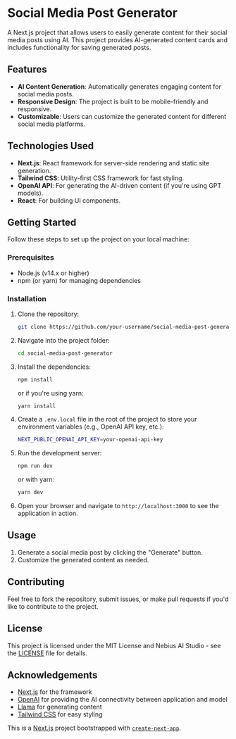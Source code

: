 # Social Media Post Generator

A Next.js project that allows users to easily generate content for their social media posts using AI. This project provides AI-generated content cards and includes functionality for saving generated posts.

## Features

- **AI Content Generation**: Automatically generates engaging content for social media posts.
- **Responsive Design**: The project is built to be mobile-friendly and responsive.
- **Customizable**: Users can customize the generated content for different social media platforms.

## Technologies Used

- **Next.js**: React framework for server-side rendering and static site generation.
- **Tailwind CSS**: Utility-first CSS framework for fast styling.
- **OpenAI API**: For generating the AI-driven content (if you're using GPT models).
- **React**: For building UI components.

## Getting Started

Follow these steps to set up the project on your local machine:

### Prerequisites

- Node.js (v14.x or higher)
- npm (or yarn) for managing dependencies

### Installation

1. Clone the repository:
    ```bash
    git clone https://github.com/your-username/social-media-post-generator/master.git
    ```

2. Navigate into the project folder:
    ```bash
    cd social-media-post-generator
    ```

3. Install the dependencies:
    ```bash
    npm install
    ```
   or if you're using yarn:
    ```bash
    yarn install
    ```

4. Create a `.env.local` file in the root of the project to store your environment variables (e.g., OpenAI API key, etc.):
    ```bash
    NEXT_PUBLIC_OPENAI_API_KEY=your-openai-api-key
    ```

5. Run the development server:
    ```bash
    npm run dev
    ```
    or with yarn:
    ```bash
    yarn dev
    ```

6. Open your browser and navigate to `http://localhost:3000` to see the application in action.

## Usage

1. Generate a social media post by clicking the "Generate" button.
2. Customize the generated content as needed.

## Contributing

Feel free to fork the repository, submit issues, or make pull requests if you'd like to contribute to the project.

## License

This project is licensed under the MIT License and Nebius AI Studio - see the [LICENSE](LICENSE) file for details.

## Acknowledgements

- [Next.js](https://nextjs.org/) for the framework
- [OpenAI](https://openai.com/) for providing the AI connectivity between application and model
- [Llama](meta-llama/Meta-Llama-3.1-70B-Instruct-fast) for generating content
- [Tailwind CSS](https://tailwindcss.com/) for easy styling


This is a [Next.js](https://nextjs.org) project bootstrapped with [`create-next-app`](https://nextjs.org/docs/app/api-reference/cli/create-next-app).

